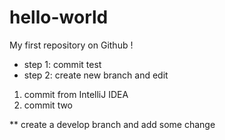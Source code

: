# hello-world
My first repository on Github !

* step 1: commit test
* step 2: create new branch and edit

1. commit from IntelliJ IDEA
2. commit two

** create a develop branch and add some change
